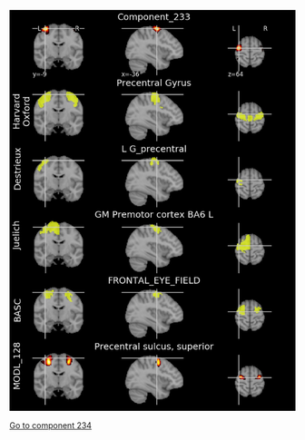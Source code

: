 


![233](preliminary/233.jpg "Component 233")

[Go to component 234](https://parietal-inria.github.io/MODL_atlas/1024/234 "Component 234")